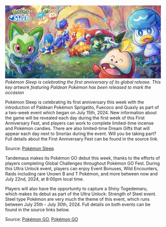 

[![Pokémon Sleep is celebrating the first anniversary of its global release. This key artwork featuring Paldean Pokémon has been released to mark the occasion](/web/images/pokemon-sleep-is-celebrating-the-first-anniversary-of-its-global-release-this-key-artwork-featuring-.jpeg)](/web/images/pokemon-sleep-is-celebrating-the-first-anniversary-of-its-global-release-this-key-artwork-featuring-.jpeg)*Pokémon Sleep is celebrating the first anniversary of its global release. This key artwork featuring Paldean Pokémon has been released to mark the occasion*



Pokémon Sleep is celebrating its first anniversary this week with the introduction of Paldean Pokémon Sprigatito, Fuecoco and Quaxly as part of a two-week event which began on July 15th, 2024. New information about the game will be revealed each day during the first week of this First Anniversary Fest, and players can work to complete limited-time incense and Pokémon candies. There are also limited-time Dream Gifts that will appear each day next to Snorlax during the event. Will you be taking part? Full details about the First Anniversary Fest can be found in the source link.

Source: [Pokémon Sleep](https://www.pokemonsleep.net/en/news/313533363335363534383330333931323937/)

Tandemaus makes its Pokémon GO debut this week, thanks to the efforts of players completing Global Challenges throughout Pokémon GO Fest. During this Ultra Unlock event, players can enjoy Event Bonuses, Wild Encounters, Raids including rare Unown B and T Pokémon, and more between now and July 22nd, 2024, at 8:00pm local time.

Players will also have the opportunity to capture a Shiny Togedemaru, which makes its debut as part of the Ultra Unlock: Strength of Steel event. Steel type Pokémon are very much the theme of this event, which runs between July 25th - July 30th, 2024. Full details on both events can be found in the source links below.  

  

Source: [Pokémon GO](https://pokemongolive.com/post/ultra-unlock-better-together), [Pokémon GO](https://pokemongolive.com/post/ultra-unlock-strength-of-steel)